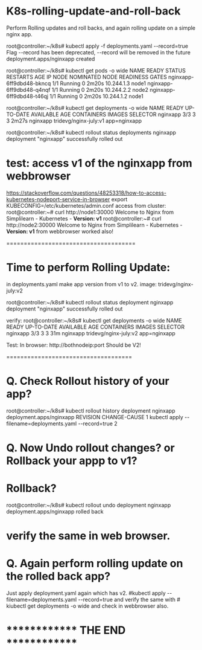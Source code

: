 # K8s-rolling-update-and-roll-back
Perform Rolling updates and roll backs, and again rolling update on a simple nginx app.

root@controller:~/k8s# kubectl apply -f deployments.yaml --record=true
Flag --record has been deprecated, --record will be removed in the future
deployment.apps/nginxapp created

root@controller:~/k8s# kubectl get pods -o wide
NAME                       READY   STATUS    RESTARTS   AGE     IP           NODE    NOMINATED NODE   READINESS GATES
nginxapp-6ff9dbd48-bkncq   1/1     Running   0          2m20s   10.244.1.3   node1   <none>           <none>
nginxapp-6ff9dbd48-q4nqf   1/1     Running   0          2m20s   10.244.2.2   node2   <none>           <none>
nginxapp-6ff9dbd48-t46qj   1/1     Running   0          2m20s   10.244.1.2   node1   <none>           <none>

root@controller:~/k8s# kubectl get deployments -o wide
NAME       READY   UP-TO-DATE   AVAILABLE   AGE     CONTAINERS   IMAGES                  SELECTOR
nginxapp   3/3     3            3           2m27s   nginxapp     tridevg/nginx-july:v1   app=nginxapp


root@controller:~/k8s# kubectl rollout status deployments nginxapp
deployment "nginxapp" successfully rolled out


# test: access v1 of the nginxapp from webbrowser
https://stackoverflow.com/questions/48253318/how-to-access-kubernetes-nodeport-service-in-browser
export KUBECONFIG=/etc/kubernetes/admin.conf
access from cluster:
root@controller:~# curl http://node1:30000
Welcome to Nginx from Simplilearn - Kubernetes - <B>Version: v1</B>
root@controller:~# curl http://node2:30000
Welcome to Nginx from Simplilearn - Kubernetes - <B>Version: v1</B>
from webbrowser worked also!

=====================================
# Time to perform Rolling Update:

in deployments.yaml make app version from v1 to v2.
image: tridevg/nginx-july:v2

root@controller:~/k8s# kubectl rollout status deployment nginxapp 
deployment "nginxapp" successfully rolled out

verify:
root@controller:~/k8s# kubectl get deployments -o wide
NAME       READY   UP-TO-DATE   AVAILABLE   AGE   CONTAINERS   IMAGES                  SELECTOR
nginxapp   3/3     3            3           31m   nginxapp     tridevg/nginx-july:v2   app=nginxapp


Test:
In browser: http://bothnodeip:port
Should be V2!


====================================
# Q. Check Rollout history of your app?
root@controller:~/k8s# kubectl rollout history deployment nginxapp
deployment.apps/nginxapp
REVISION  CHANGE-CAUSE
1         kubectl apply --filename=deployments.yaml --record=true
2         <none>

# Q. Now Undo rollout changes? or Rollback your appp to v1?
# Rollback?
root@controller:~/k8s# kubectl rollout undo deployment nginxapp
deployment.apps/nginxapp rolled back

verify the same in web browser.
==================================

# Q. Again perform rolling update on the rolled back app?
Just apply deployment.yaml again which has v2.
#kubectl apply --filename=deployments.yaml --record=true
and verify the same with # kiubectl get deployments -o wide and check in webbrowser also.



# ************ THE END ************
